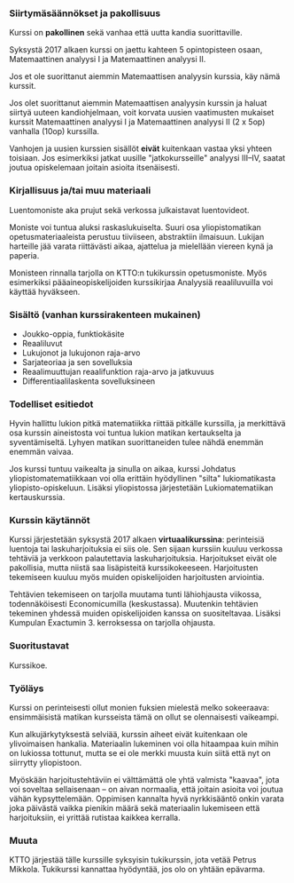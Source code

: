 ### Siirtymäsäännökset ja pakollisuus

Kurssi on **pakollinen** sekä vanhaa että uutta kandia suorittaville.

Syksystä 2017 alkaen kurssi on jaettu kahteen 5 opintopisteen osaan, Matemaattinen analyysi I ja Matemaattinen analyysi II. 

Jos et ole suorittanut aiemmin Matemaattisen analyysin kurssia, käy nämä kurssit.

Jos olet suorittanut aiemmin Matemaattisen analyysin kurssin ja haluat siirtyä uuteen kandiohjelmaan, voit korvata uusien vaatimusten mukaiset kurssit Matemaattinen analyysi I ja Matemaattinen analyysi II (2 x 5op) vanhalla (10op) kurssilla. 

Vanhojen ja uusien kurssien sisällöt **eivät** kuitenkaan vastaa yksi yhteen toisiaan. Jos esimerkiksi jatkat uusille "jatkokursseille" analyysi III–IV, saatat joutua opiskelemaan joitain asioita itsenäisesti.

### Kirjallisuus ja/tai muu materiaali

Luentomoniste aka prujut sekä verkossa julkaistavat luentovideot. 

Moniste voi tuntua aluksi raskaslukuiselta. Suuri osa yliopistomatikan opetusmateriaaleista perustuu tiiviiseen, abstraktiin ilmaisuun. Lukijan harteille jää varata riittävästi aikaa, ajattelua ja mielellään viereen kynä ja paperia.

Monisteen rinnalla tarjolla on KTTO:n tukikurssin opetusmoniste. Myös esimerkiksi pääaineopiskelijoiden kurssikirjaa Analyysiä reaaliluvuilla voi käyttää hyväkseen.

### Sisältö (vanhan kurssirakenteen mukainen)

* Joukko-oppia, funktiokäsite
* Reaaliluvut
* Lukujonot ja lukujonon raja-arvo
* Sarjateoriaa ja sen sovelluksia
* Reaalimuuttujan reaalifunktion raja-arvo ja jatkuvuus
* Differentiaalilaskenta sovelluksineen

### Todelliset esitiedot

Hyvin hallittu lukion pitkä matematiikka riittää pitkälle kurssilla, ja merkittävä osa kurssin aineistosta voi tuntua lukion matikan kertaukselta ja syventämiseltä. Lyhyen matikan suorittaneiden tulee nähdä enemmän enemmän vaivaa.

Jos kurssi tuntuu vaikealta ja sinulla on aikaa, kurssi Johdatus yliopistomatematiikkaan voi olla erittäin hyödyllinen "silta" lukiomatikasta yliopisto-opiskeluun. Lisäksi yliopistossa järjestetään Lukiomatematiikan kertauskurssia.

### Kurssin käytännöt

Kurssi järjestetään syksystä 2017 alkaen **virtuaalikurssina**: perinteisiä luentoja tai laskuharjoituksia ei siis ole. Sen sijaan kurssiin kuuluu verkossa tehtäviä ja verkkoon palautettavia laskuharjoituksia. Harjoitukset eivät ole pakollisia, mutta niistä saa lisäpisteitä kurssikokeeseen. Harjoitusten tekemiseen kuuluu myös muiden opiskelijoiden harjoitusten arviointia.

Tehtävien tekemiseen on tarjolla muutama tunti lähiohjausta viikossa, todennäköisesti Economicumilla (keskustassa). Muutenkin tehtävien tekeminen yhdessä muiden opiskelijoiden kanssa on suositeltavaa. Lisäksi Kumpulan Exactumin 3. kerroksessa on tarjolla ohjausta.

### Suoritustavat

Kurssikoe.

### Työläys

Kurssi on perinteisesti ollut monien fuksien mielestä melko sokeeraava: ensimmäisistä matikan kursseista tämä on ollut se olennaisesti vaikeampi. 

Kun alkujärkytyksestä selviää, kurssin aiheet eivät kuitenkaan ole ylivoimaisen hankalia. Materiaalin lukeminen voi olla hitaampaa kuin mihin on lukiossa tottunut, mutta se ei ole merkki muusta kuin siitä että nyt on siirrytty yliopistoon. 

Myöskään harjoitustehtäviin ei välttämättä ole yhtä valmista "kaavaa", jota voi soveltaa sellaisenaan – on aivan normaalia, että joitain asioita voi joutua vähän kypsyttelemään. Oppimisen kannalta hyvä nyrkkisääntö onkin varata joka päivästä vaikka pienikin määrä sekä materiaalin lukemiseen että harjoituksiin, ei yrittää rutistaa kaikkea kerralla. 

### Muuta

KTTO järjestää tälle kurssille syksyisin tukikurssin, jota vetää Petrus Mikkola. Tukikurssi kannattaa hyödyntää, jos olo on yhtään epävarma.